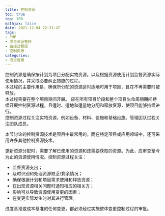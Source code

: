 ```yaml
---
title: 控制资源
toc: true
top: 100
mathjax: false
date: 2021-12-04 22:31:47
tags:
- PMP
- 项目资源管理
- 监控过程组
- 控制资源
categories:
- 项目管理
---
```

控制资源是确保按计划为项目分配实物资源，以及根据资源使用计划监督资源实际使用情况，并采取必要纠正措施的过程。  
本过程的主要作用是，确保所分配的资源适时适地可用于项目，且在不再需要时被释放。  
本过程需要在整个项目期间开展。
应在所有项目阶段和整个项目生命周期期间持续开展控制资源过程，且适时、适地和适量地分配和释放资源，使项目能够持续进行。  
控制资源过程关注实物资源，例如设备、材料、设施和基础设施。管理团队过程关注团队成员。  

本节讨论的控制资源技术是项目中最常用的，而在特定项目或应用领域中，还可采用许多其他控制资源技术。  

更新资源分配时，需要了解已使用的资源和还需要获取的资源。为此，应审查至今为止的资源使用情况。控制资源过程关注：   

- 监督资源支出；
- 及时识别和处理资源缺乏/剩余情况；
- 确保根据计划和项目需求使用和释放资源；
- 在出现资源相关问题时通知相应的相关方；
- 影响可以导致资源使用变更的因素；
- 在变更实际发生时对其进行管理。  

进度基准或成本基准的任何变更，都必须经过实施整体变更控制过程的审批。
